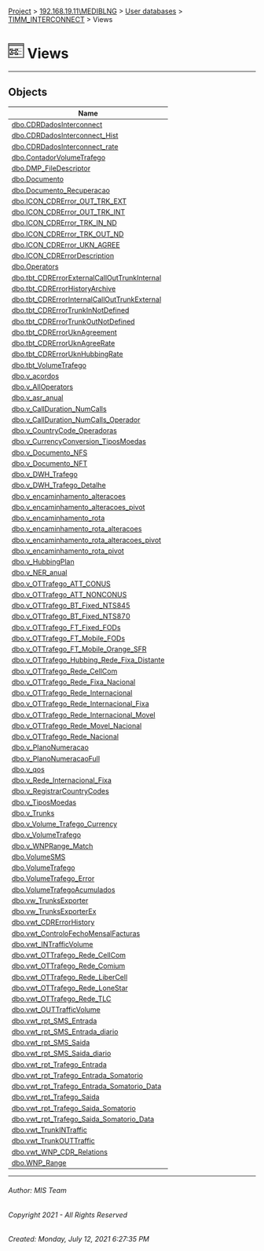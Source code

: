 #### 

[Project](../../../../index.md) > [192.168.19.11\\MEDIBLNG](../../../index.md) > [User databases](../../index.md) > [TIMM_INTERCONNECT](../index.md) > Views

# ![Views](../../../../Images/View32.png) Views

---

## <a name="#objects"></a>Objects

| Name |
|---|
| [dbo.CDRDadosInterconnect](CDRDadosInterconnect.md) |
| [dbo.CDRDadosInterconnect_Hist](CDRDadosInterconnect_Hist.md) |
| [dbo.CDRDadosInterconnect_rate](CDRDadosInterconnect_rate.md) |
| [dbo.ContadorVolumeTrafego](ContadorVolumeTrafego.md) |
| [dbo.DMP_FileDescriptor](DMP_FileDescriptor.md) |
| [dbo.Documento](Documento.md) |
| [dbo.Documento_Recuperacao](Documento_Recuperacao.md) |
| [dbo.ICON_CDRError_OUT_TRK_EXT](ICON_CDRError_OUT_TRK_EXT.md) |
| [dbo.ICON_CDRError_OUT_TRK_INT](ICON_CDRError_OUT_TRK_INT.md) |
| [dbo.ICON_CDRError_TRK_IN_ND](ICON_CDRError_TRK_IN_ND.md) |
| [dbo.ICON_CDRError_TRK_OUT_ND](ICON_CDRError_TRK_OUT_ND.md) |
| [dbo.ICON_CDRError_UKN_AGREE](ICON_CDRError_UKN_AGREE.md) |
| [dbo.ICON_CDRErrorDescription](ICON_CDRErrorDescription.md) |
| [dbo.Operators](Operators.md) |
| [dbo.tbt_CDRErrorExternalCallOutTrunkInternal](tbt_CDRErrorExternalCallOutTrunkInternal.md) |
| [dbo.tbt_CDRErrorHistoryArchive](tbt_CDRErrorHistoryArchive.md) |
| [dbo.tbt_CDRErrorInternalCallOutTrunkExternal](tbt_CDRErrorInternalCallOutTrunkExternal.md) |
| [dbo.tbt_CDRErrorTrunkInNotDefined](tbt_CDRErrorTrunkInNotDefined.md) |
| [dbo.tbt_CDRErrorTrunkOutNotDefined](tbt_CDRErrorTrunkOutNotDefined.md) |
| [dbo.tbt_CDRErrorUknAgreement](tbt_CDRErrorUknAgreement.md) |
| [dbo.tbt_CDRErrorUknAgreeRate](tbt_CDRErrorUknAgreeRate.md) |
| [dbo.tbt_CDRErrorUknHubbingRate](tbt_CDRErrorUknHubbingRate.md) |
| [dbo.tbt_VolumeTrafego](tbt_VolumeTrafego.md) |
| [dbo.v_acordos](v_acordos.md) |
| [dbo.v_AllOperators](v_AllOperators.md) |
| [dbo.v_asr_anual](v_asr_anual.md) |
| [dbo.v_CallDuration_NumCalls](v_CallDuration_NumCalls.md) |
| [dbo.v_CallDuration_NumCalls_Operador](v_CallDuration_NumCalls_Operador.md) |
| [dbo.v_CountryCode_Operadoras](v_CountryCode_Operadoras.md) |
| [dbo.v_CurrencyConversion_TiposMoedas](v_CurrencyConversion_TiposMoedas.md) |
| [dbo.v_Documento_NFS](v_Documento_NFS.md) |
| [dbo.v_Documento_NFT](v_Documento_NFT.md) |
| [dbo.v_DWH_Trafego](v_DWH_Trafego.md) |
| [dbo.v_DWH_Trafego_Detalhe](v_DWH_Trafego_Detalhe.md) |
| [dbo.v_encaminhamento_alteracoes](v_encaminhamento_alteracoes.md) |
| [dbo.v_encaminhamento_alteracoes_pivot](v_encaminhamento_alteracoes_pivot.md) |
| [dbo.v_encaminhamento_rota](v_encaminhamento_rota.md) |
| [dbo.v_encaminhamento_rota_alteracoes](v_encaminhamento_rota_alteracoes.md) |
| [dbo.v_encaminhamento_rota_alteracoes_pivot](v_encaminhamento_rota_alteracoes_pivot.md) |
| [dbo.v_encaminhamento_rota_pivot](v_encaminhamento_rota_pivot.md) |
| [dbo.v_HubbingPlan](v_HubbingPlan.md) |
| [dbo.v_NER_anual](v_NER_anual.md) |
| [dbo.v_OTTrafego_ATT_CONUS](v_OTTrafego_ATT_CONUS.md) |
| [dbo.v_OTTrafego_ATT_NONCONUS](v_OTTrafego_ATT_NONCONUS.md) |
| [dbo.v_OTTrafego_BT_Fixed_NTS845](v_OTTrafego_BT_Fixed_NTS845.md) |
| [dbo.v_OTTrafego_BT_Fixed_NTS870](v_OTTrafego_BT_Fixed_NTS870.md) |
| [dbo.v_OTTrafego_FT_Fixed_FODs](v_OTTrafego_FT_Fixed_FODs.md) |
| [dbo.v_OTTrafego_FT_Mobile_FODs](v_OTTrafego_FT_Mobile_FODs.md) |
| [dbo.v_OTTrafego_FT_Mobile_Orange_SFR](v_OTTrafego_FT_Mobile_Orange_SFR.md) |
| [dbo.v_OTTrafego_Hubbing_Rede_Fixa_Distante](v_OTTrafego_Hubbing_Rede_Fixa_Distante.md) |
| [dbo.v_OTTrafego_Rede_CellCom](v_OTTrafego_Rede_CellCom.md) |
| [dbo.v_OTTrafego_Rede_Fixa_Nacional](v_OTTrafego_Rede_Fixa_Nacional.md) |
| [dbo.v_OTTrafego_Rede_Internacional](v_OTTrafego_Rede_Internacional.md) |
| [dbo.v_OTTrafego_Rede_Internacional_Fixa](v_OTTrafego_Rede_Internacional_Fixa.md) |
| [dbo.v_OTTrafego_Rede_Internacional_Movel](v_OTTrafego_Rede_Internacional_Movel.md) |
| [dbo.v_OTTrafego_Rede_Movel_Nacional](v_OTTrafego_Rede_Movel_Nacional.md) |
| [dbo.v_OTTrafego_Rede_Nacional](v_OTTrafego_Rede_Nacional.md) |
| [dbo.v_PlanoNumeracao](v_PlanoNumeracao.md) |
| [dbo.v_PlanoNumeracaoFull](v_PlanoNumeracaoFull.md) |
| [dbo.v_qos](v_qos.md) |
| [dbo.v_Rede_Internacional_Fixa](v_Rede_Internacional_Fixa.md) |
| [dbo.v_RegistrarCountryCodes](v_RegistrarCountryCodes.md) |
| [dbo.v_TiposMoedas](v_TiposMoedas.md) |
| [dbo.v_Trunks](v_Trunks.md) |
| [dbo.v_Volume_Trafego_Currency](v_Volume_Trafego_Currency.md) |
| [dbo.v_VolumeTrafego](v_VolumeTrafego.md) |
| [dbo.v_WNPRange_Match](v_WNPRange_Match.md) |
| [dbo.VolumeSMS](VolumeSMS.md) |
| [dbo.VolumeTrafego](VolumeTrafego.md) |
| [dbo.VolumeTrafego_Error](VolumeTrafego_Error.md) |
| [dbo.VolumeTrafegoAcumulados](VolumeTrafegoAcumulados.md) |
| [dbo.vw_TrunksExporter](vw_TrunksExporter.md) |
| [dbo.vw_TrunksExporterEx](vw_TrunksExporterEx.md) |
| [dbo.vwt_CDRErrorHistory](vwt_CDRErrorHistory.md) |
| [dbo.vwt_ControloFechoMensalFacturas](vwt_ControloFechoMensalFacturas.md) |
| [dbo.vwt_INTrafficVolume](vwt_INTrafficVolume.md) |
| [dbo.vwt_OTTrafego_Rede_CellCom](vwt_OTTrafego_Rede_CellCom.md) |
| [dbo.vwt_OTTrafego_Rede_Comium](vwt_OTTrafego_Rede_Comium.md) |
| [dbo.vwt_OTTrafego_Rede_LiberCell](vwt_OTTrafego_Rede_LiberCell.md) |
| [dbo.vwt_OTTrafego_Rede_LoneStar](vwt_OTTrafego_Rede_LoneStar.md) |
| [dbo.vwt_OTTrafego_Rede_TLC](vwt_OTTrafego_Rede_TLC.md) |
| [dbo.vwt_OUTTrafficVolume](vwt_OUTTrafficVolume.md) |
| [dbo.vwt_rpt_SMS_Entrada](vwt_rpt_SMS_Entrada.md) |
| [dbo.vwt_rpt_SMS_Entrada_diario](vwt_rpt_SMS_Entrada_diario.md) |
| [dbo.vwt_rpt_SMS_Saida](vwt_rpt_SMS_Saida.md) |
| [dbo.vwt_rpt_SMS_Saida_diario](vwt_rpt_SMS_Saida_diario.md) |
| [dbo.vwt_rpt_Trafego_Entrada](vwt_rpt_Trafego_Entrada.md) |
| [dbo.vwt_rpt_Trafego_Entrada_Somatorio](vwt_rpt_Trafego_Entrada_Somatorio.md) |
| [dbo.vwt_rpt_Trafego_Entrada_Somatorio_Data](vwt_rpt_Trafego_Entrada_Somatorio_Data.md) |
| [dbo.vwt_rpt_Trafego_Saida](vwt_rpt_Trafego_Saida.md) |
| [dbo.vwt_rpt_Trafego_Saida_Somatorio](vwt_rpt_Trafego_Saida_Somatorio.md) |
| [dbo.vwt_rpt_Trafego_Saida_Somatorio_Data](vwt_rpt_Trafego_Saida_Somatorio_Data.md) |
| [dbo.vwt_TrunkINTraffic](vwt_TrunkINTraffic.md) |
| [dbo.vwt_TrunkOUTTraffic](vwt_TrunkOUTTraffic.md) |
| [dbo.vwt_WNP_CDR_Relations](vwt_WNP_CDR_Relations.md) |
| [dbo.WNP_Range](WNP_Range.md) |


---

###### Author:  MIS Team

###### Copyright 2021 - All Rights Reserved

###### Created: Monday, July 12, 2021 6:27:35 PM

